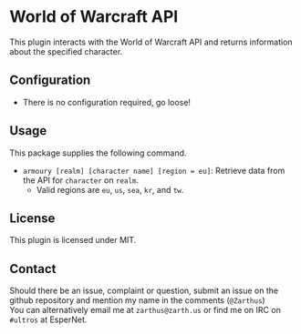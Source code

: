 World of Warcraft API
========================

This plugin interacts with the World of Warcraft API and returns information about the specified character.

## Configuration
* There is no configuration required, go loose!

## Usage

This package supplies the following command.
* `armoury [realm] [character name] [region = eu]`: Retrieve data from the API for `character` on `realm`. 
  * Valid regions are `eu`, `us`, `sea`, `kr`, and `tw`.
  
## License
This plugin is licensed under MIT.

## Contact
Should there be an issue, complaint or question, submit an issue on the github repository and mention my name in the comments (`@Zarthus`)  
You can alternatively email me at `zarthus@zarth.us` or find me on IRC on `#ultros` at EsperNet.